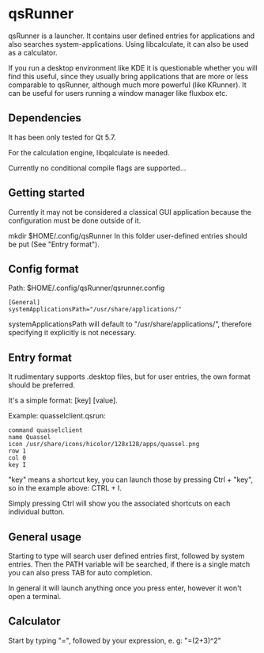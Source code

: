 qsRunner
========
qsRunner is a launcher. It contains user defined entries for applications and also searches
system-applications. Using libcalculate, it can also be used as a calculator.

If you run a desktop environment like KDE it is questionable whether you will
find this useful, since they usually bring applications that are more or less
comparable to qsRunner, although much more
powerful  (like KRunner). It can be useful for users running a window manager like
fluxbox etc.

Dependencies
------------
It has been only tested for Qt 5.7.

For the calculation engine, libqalculate is needed.

Currently no conditional compile flags are supported...

Getting started
----------------
Currently it may not be considered a classical GUI application because the  
configuration must be done outside of it.  

mkdir $HOME/.config/qsRunner
In this folder user-defined entries should be put (See "Entry format").

Config format
------------
Path: $HOME/.config/qsRunner/qsrunner.config

```
[General]
systemApplicationsPath="/usr/share/applications/"
```

systemApplicationsPath will default to "/usr/share/applications/",
therefore specifying it explicitly is not necessary. 

Entry format
------------
It rudimentary supports .desktop files, but for user entries, the own format
should be preferred.

It's a simple format: [key] [value].

Example: quasselclient.qsrun:

```
command quasselclient
name Quassel
icon /usr/share/icons/hicolor/128x128/apps/quassel.png
row 1
col 0
key I
```

"key" means a shortcut key, you can launch those by pressing Ctrl + "key", so in
the example above: CTRL + I.

Simply pressing Ctrl will show you the associated shortcuts on each individual
button.


General usage
-------------
Starting to type will search user defined entries first, followed by system
entries. Then the PATH variable will be searched, if there is a single match you can also
press TAB for auto completion. 

In general it will launch anything once you press enter, however it won't open a
terminal.

Calculator
----------
Start by typing "=", followed by your expression, e. g: "=(2+3)^2"
